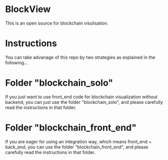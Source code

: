 # BlockView
This is an open source for blockchain visulisation.
# Instructions
You can take advanage of this repo by two strategies as explained in the following...
# Folder "blockchain_solo"
If you just want to use front_end code for blockchain visualization without backend, you can just use the folder "blockchain_solo", and please carefully read the instructions in that folder.
# Folder "blockchain_front_end"
If you are eager for using an integration way, which means front_end + back_end, you can use the folder "blockchain_front_end", and please carefully read the instructions in that folder.
